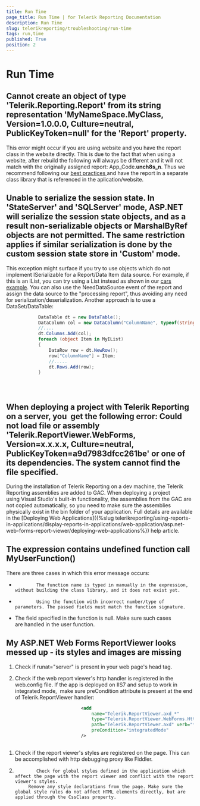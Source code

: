 ```yaml
---
title: Run Time
page_title: Run Time | for Telerik Reporting Documentation
description: Run Time
slug: telerikreporting/troubleshooting/run-time
tags: run,time
published: True
position: 2
---
```


# Run Time



## Cannot create an object of type 'Telerik.Reporting.Report' from its string representation 'MyNameSpace.MyClass, Version=1.0.0.0, Culture=neutral, PublicKeyToken=null' for the 'Report' property.

This error might occur if you are using website and you have the
          report class in the website directly. This is due to the fact that when
          using a website, after rebuild the following will always be different
          and it will not match with the originally assigned report:
          App_Code.__unch8s_n__.
          Thus we recommend following our [            best practices
          ](66CD7D60-7708-42D5-8BB4-506676E8679E) and have the report in a separate class library that
          is referenced in the aplication/website.
        

## Unable to serialize the session state. In 'StateServer' and 'SQLServer' mode, ASP.NET will serialize the session state objects, and as a result non-serializable objects or MarshalByRef objects are not permitted. The same restriction applies if similar serialization is done by the custom session state store in 'Custom' mode.

This exception might surface if you try to use objects which
          do not implement ISerializable for a Report/Data Item data source. For example, if
          this is an IList, you can try using a List instead as shown in our
          [cars example](http://demos.telerik.com/reporting/list-bound-report).
          You can also use the NeedDataSource event of the report and assign the data source to the "processing report", thus avoiding any need for serialization/deserialization.
          Another approach is to use a DataSet/DataTable:
        

	
````C#
			DataTable dt = new DataTable();
			DataColumn col = new DataColumn("ColumnName", typeof(string));
			//....
			dt.Columns.Add(col);
			foreach (object Item in MyIList)
			{
				DataRow row = dt.NewRow();
				row["ColumnName"] = Item;
				//.....
				dt.Rows.Add(row);
			}
			
````

         
      

## When deploying a project with Telerik Reporting on a server, you  get the following error: Could not load file or assembly 'Telerik.ReportViewer.WebForms, Version=x.x.x.x, Culture=neutral, PublicKeyToken=a9d7983dfcc261be' or one of its dependencies. The system cannot find the file specified.

During the installation of Telerik Reporting on a dev machine,
          the Telerik Reporting assemblies are added to GAC. When deploying a project
          using Visual Studio's built-in functionality, the assemblies from the GAC
          are not copied automatically, so you need to make sure the assemblies physically exist in the bin folder of your application.
          Full details are available in the [Deploying Web Applications]({%slug telerikreporting/using-reports-in-applications/display-reports-in-applications/web-application/asp.net-web-forms-report-viewer/deploying-web-applications%}) help article.
        

## The expression contains undefined function call MyUserFunction()

There are three cases in which this error message occurs:

*             The function name is typed in manually in the expression, without building the class library, and it does not exist yet.
          

*             Using the function with incorrect number/type of parameters. The passed fields must match the function signature.
          

* The field specified in the function is null. Make sure such cases are handled in the user function. 

## My ASP.NET Web Forms ReportViewer looks messed up - its styles and images are missing

1. Check if runat="server" is present in your web page's head tag.

1. Check if the web report viewer's http handler is registered in the web.config file. If the app is deployed on IIS7 and setup to work in integrated mode, 
              make sure preCondition attribute is present at the end of Telerik.ReportViewer handler:
            

	
````XML
							<add 
								name="Telerik.ReportViewer.axd_*" 
								type="Telerik.ReportViewer.WebForms.HttpHandler, Telerik.ReportViewer.WebForms, Version=x.x.x.x, Culture=neutral, PublicKeyToken=a9d7983dfcc261be" 
								path="Telerik.ReportViewer.axd" verb="*" 
								preCondition="integratedMode"
							/>
						
````



1. Check if the report viewer's styles are registered on the page. This can be accomplished with http debugging proxy like Fiddler.

1.             Check for global styles defined in the application which affect the page with the report viewer and conflict with the report viewer's styles.
            Remove any style declarations from the page. Make sure the global style rules do not affect HTML elements directly, but are applied through the CssClass property.
          
